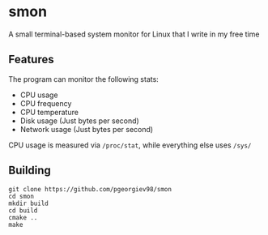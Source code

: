 # smon

A small terminal-based system monitor for Linux that I write in my free time

## Features
The program can monitor the following stats:
- CPU usage
- CPU frequency
- CPU temperature
- Disk usage (Just bytes per second)
- Network usage (Just bytes per second)

CPU usage is measured via `/proc/stat`, while everything else uses `/sys/`

## Building
```
git clone https://github.com/pgeorgiev98/smon
cd smon
mkdir build
cd build
cmake ..
make
```
